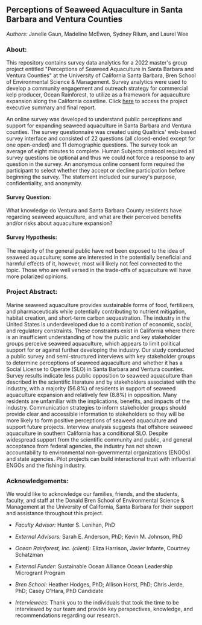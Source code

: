## Perceptions of Seaweed Aquaculture in Santa Barbara and Ventura Counties

*Authors:* Janelle Gaun, Madeline McEwen, Sydney Rilum, and Laurel Wee

### About:

This repository contains survey data analytics for a 2022 master's group project entitled "Perceptions of Seaweed Aquaculture in Santa Barbara and Ventura Counties" at the University of California Santa Barbara, Bren School of Environmental Science & Management. Survey analytics were used to develop a community engagement and outreach strategy for commercial kelp producer, Ocean Rainforest, to utilize as a framework for aquaculture expansion along the California coastline. Click [here](https://bren.ucsb.edu/projects/perceptions-seaweed-aquaculture-santa-barbara-and-ventura-counties) to access the project executive summary and final report.

An online survey was developed to understand public perceptions and support for expanding seaweed aquaculture in Santa Barbara and Ventura counties. The survey questionnaire was created using Qualtrics' web-based survey interface and consisted of 22 questions (all closed-ended except for one open-ended) and 11 demographic questions. The survey took an average of eight minutes to complete. Human Subjects protocol required all survey questions be optional and thus we could not force a response to any question in the survey. An anonymous online consent form required the participant to select whether they accept or decline participation before beginning the survey. The statement included our survey's purpose, confidentiality, and anonymity.

#### Survey Question:

What knowledge do Ventura and Santa Barbara County residents have regarding seaweed aquaculture, and what are their perceived benefits and/or risks about aquaculture expansion?

#### Survey Hypothesis:

The majority of the general public have not been exposed to the idea of seaweed aquaculture; some are interested in the potentially beneficial and harmful effects of it, however, most will likely not feel connected to the topic. Those who are well versed in the trade-offs of aquaculture will have more polarized opinions.

### Project Abstract:

Marine seaweed aquaculture provides sustainable forms of food, fertilizers, and pharmaceuticals while potentially contributing to nutrient mitigation, habitat creation, and short-term carbon sequestration. The industry in the United States is underdeveloped due to a combination of economic, social, and regulatory constraints. These
constraints exist in California where there is an insufficient understanding of how the public and key stakeholder groups perceive seaweed aquaculture, which appears to limit political support for or against further developing the industry. Our study conducted a public survey and semi-structured interviews with key stakeholder groups to determine perceptions of seaweed aquaculture and whether it has a Social License to Operate (SLO) in Santa Barbara and Ventura counties. Survey results indicate less public opposition to seaweed aquaculture than described in the scientific literature and by stakeholders associated with the industry, with a majority (56.8%) of residents in support of seaweed aquaculture expansion and relatively few (8.8%) in opposition. Many residents are unfamiliar with the implications, benefits, and impacts of the industry. Communication strategies to inform stakeholder groups should provide clear and accessible information to stakeholders so they will be more likely to form positive perceptions of seaweed aquaculture and support future projects. Interview analysis suggests that offshore seaweed aquaculture in southern California has a conditional SLO. Despite widespread support from the scientific community and public, and general acceptance from federal agencies, the industry has not shown accountability to environmental non-governmental organizations (ENGOs) and state agencies. Pilot projects can build interactional trust with influential ENGOs and the fishing industry.

### Acknowledgements:

We would like to acknowledge our families, friends, and the students, faculty, and staff at the Donald Bren School of Environmental Science & Management at the University of California, Santa Barbara for their support and assistance throughout this project.

-   *Faculty Advisor:* Hunter S. Lenihan, PhD

-   *External Advisors:* Sarah E. Anderson, PhD; Kevin M. Johnson, PhD

-   *Ocean Rainforest, Inc. (client):* Eliza Harrison, Javier Infante, Courtney Schatzman

-   *External Funder:* Sustainable Ocean Alliance Ocean Leadership Microgrant Program

-   *Bren School:* Heather Hodges, PhD; Allison Horst, PhD; Chris Jerde, PhD; Casey O'Hara, PhD Candidate

-   *Interviewees:* Thank you to the individuals that took the time to be interviewed by our team and provide key perspectives, knowledge, and recommendations regarding our research.
